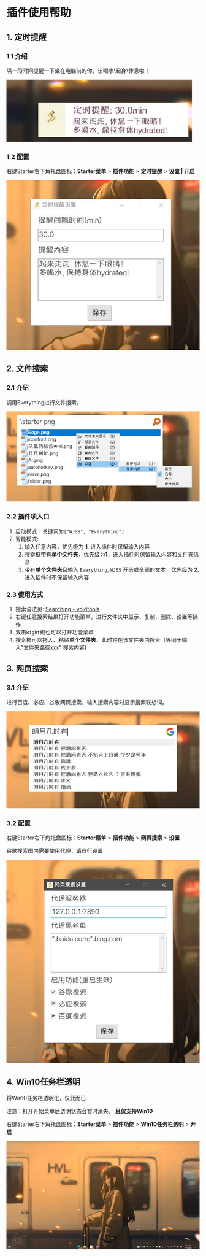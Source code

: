 # 插件使用帮助

## 1. 定时提醒

### 1.1 介绍

隔一段时间提醒一下坐在电脑前的你，该喝水\起身\休息啦！

![定时提醒:主界面](./screenshot/plugin_help_2.jpg)

### 1.2 配置

右键Starter右下角托盘图标：**Starter菜单** > **插件功能** > **定时提醒** > **设置 | 开启**  

![定时提醒:配置界面](./screenshot/plugin_help_1.jpg)



## 2. 文件搜索

### 2.1 介绍

调用Everything进行文件搜索。

![文件搜索:主界面](./screenshot/plugin_help_3.jpg)

### 2.2 插件项入口

1. 启动模式：关键词为`["WJSS", "Everything"]`
2. 智能模式:
   1. 输入任意内容，优先级为 **1**, 进入插件时保留输入内容
   2. 搜索框带有**单个文件夹**，优先级为**1**，进入插件时保留输入内容和文件夹信息
   3. 带有**单个文件夹**且输入 `Everything`, `WJSS` 开头或全部的文本，优先级为 **2**, 进入插件时不保留输入内容

### 2.3 使用方式

1. 搜索语法见: [Searching - voidtools](https://www.voidtools.com/zh-cn/support/everything/searching/)
2. 右键任意搜索结果打开功能菜单，进行文件夹中显示、复制、删除、设置等操作
3. 双击`Right`键也可以打开功能菜单
4. 搜索框可以拖入、粘贴**单个文件夹**，此时将在该文件夹内搜索（等同于输入"文件夹路径xxx" 搜索内容)



## 3. 网页搜索

### 3.1 介绍

进行百度、必应、谷歌网页搜索，输入搜索内容时显示搜索联想词。

![网页搜索:主界面](./screenshot/plugin_help_4.jpg)

### 3.2 配置

右键Starter右下角托盘图标：**Starter菜单** > **插件功能** > **网页搜索** > **设置**

谷歌搜索国内需要使用代理，请自行设置

![网页搜索:配置](./screenshot/plugin_help_5.jpg)



## 4. Win10任务栏透明

将Win10任务栏透明化，仅此而已

注意：打开开始菜单后透明状态会暂时消失， **且仅支持Win10**

右键Starter右下角托盘图标：**Starter菜单** > **插件功能** > **Win10任务栏透明** > **开启**

![网页搜索:主界面](./screenshot/plugin_help_6.jpg)

